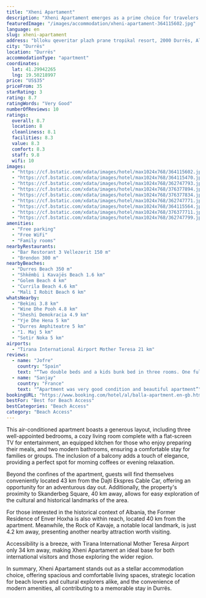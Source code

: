 ```yaml
---
title: "Xheni Apartament"
description: "Xheni Apartament emerges as a prime choice for travelers seeking comfort and convenience in the heart of Durrës."
featuredImage: "/images/accommodation/xheni-apartament-364115602.jpg"
language: en
slug: xheni-apartament
address: "blloku qeveritar plazh prane tropikal resort, 2000 Durrës, Albania"
city: "Durrës"
location: "Durrës"
accommodationType: "apartment"
coordinates:
  lat: 41.29942265
  lng: 19.50218997
price: "US$35"
priceFrom: 35
starRating: 3
rating: 8.7
ratingWords: "Very Good"
numberOfReviews: 10
ratings:
  overall: 8.7
  location: 8
  cleanliness: 8.1
  facilities: 8.3
  value: 8.3
  comfort: 8.3
  staff: 9.8
  wifi: 10
images:
  - "https://cf.bstatic.com/xdata/images/hotel/max1024x768/364115602.jpg?k=3e58aad79da355e2b75afd6d0d6cd6f949d958b90525d28d8c5f00566eabdc00&o=&hp=1"
  - "https://cf.bstatic.com/xdata/images/hotel/max1024x768/364115470.jpg?k=31d0316178c1cc13ccf818521d101b38afc6ec613b25b3ec16a54ac8866b7146&o=&hp=1"
  - "https://cf.bstatic.com/xdata/images/hotel/max1024x768/362747793.jpg?k=d52e0a35f6a3f0749f38f7f4c316a39e8d6e2c4f3901bd809220de0cee68a94b&o=&hp=1"
  - "https://cf.bstatic.com/xdata/images/hotel/max1024x768/376377894.jpg?k=f739da017992f8aa1ff94e98811976f4b8300e161777da5a11c8fe5e04dc5135&o=&hp=1"
  - "https://cf.bstatic.com/xdata/images/hotel/max1024x768/376377834.jpg?k=5d6dbe855ac4942c16b4cf37e194d7761137e664493d79b720dc886754e7b0ab&o=&hp=1"
  - "https://cf.bstatic.com/xdata/images/hotel/max1024x768/362747771.jpg?k=fa8487d64d1f0fb52cb7c6995a4573e06d78fb58fd8c116cff2370296bbae9a3&o=&hp=1"
  - "https://cf.bstatic.com/xdata/images/hotel/max1024x768/364115564.jpg?k=478f6d5bc5322aa0d3962d86bef7e7d6e8b2623903e90547196d0c8dd5ea0d40&o=&hp=1"
  - "https://cf.bstatic.com/xdata/images/hotel/max1024x768/376377711.jpg?k=44a2340ff8ced23873c0e8c0d02c48a5b6c0fad7444ac7130f49b64da5b9ac5d&o=&hp=1"
  - "https://cf.bstatic.com/xdata/images/hotel/max1024x768/362747799.jpg?k=d860fb835b9147f3d9f4e60e942a009fe5ec9af44bb99054f5a587fcbb5d3ee0&o=&hp=1"
amenities:
  - "Free parking"
  - "Free WiFi"
  - "Family rooms"
nearbyRestaurants:
  - "Bar Restorant 3 Vellezerit 150 m"
  - "Brendon 300 m"
nearbyBeaches:
  - "Durres Beach 350 m"
  - "Shkëmbi i Kavajës Beach 1.6 km"
  - "Golem Beach 4 km"
  - "Currila Beach 4.6 km"
  - "Mali I Robit Beach 6 km"
whatsNearby:
  - "Bekimi 3.8 km"
  - "Wine Dhe Pooh 4.8 km"
  - "Sheshi Demokracia 4.9 km"
  - "Yje Dhe Hena 5 km"
  - "Durres Amphiteatre 5 km"
  - "1. Maj 5 km"
  - "Sotir Noka 5 km"
airports:
  - "Tirana International Airport Mother Teresa 21 km"
reviews:
  - name: "Jofre"
    country: "Spain"
    text: "“Two double beds and a kids bunk bed in three rooms. One full bathroom and a second toilet. Excellent apartment in terms of value for money and it has everything you need including washing machine and tumble dryer.”"
  - name: "Sanjay"
    country: "France"
    text: "“Apartment was very good condition and beautiful apartment”"
bookingURL: "https://www.booking.com/hotel/al/balla-apartment.en-gb.html?aid=8035640"
bestFor: "Best for Beach Access"
bestCategories: "Beach Access"
category: "Beach Access"
---
```


This air-conditioned apartment boasts a generous layout, including three well-appointed bedrooms, a cozy living room complete with a flat-screen TV for entertainment, an equipped kitchen for those who enjoy preparing their meals, and two modern bathrooms, ensuring a comfortable stay for families or groups. The inclusion of a balcony adds a touch of elegance, providing a perfect spot for morning coffees or evening relaxation.

Beyond the confines of the apartment, guests will find themselves conveniently located 43 km from the Dajti Ekspres Cable Car, offering an opportunity for an adventurous day out. Additionally, the property's proximity to Skanderbeg Square, 40 km away, allows for easy exploration of the cultural and historical landmarks of the area.

For those interested in the historical context of Albania, the Former Residence of Enver Hoxha is also within reach, located 40 km from the apartment. Meanwhile, the Rock of Kavaje, a notable local landmark, is just 4.2 km away, presenting another nearby attraction worth visiting.

Accessibility is a breeze, with Tirana International Mother Teresa Airport only 34 km away, making Xheni Apartament an ideal base for both international visitors and those exploring the wider region.

In summary, Xheni Apartament stands out as a stellar accommodation choice, offering spacious and comfortable living spaces, strategic location for beach lovers and cultural explorers alike, and the convenience of modern amenities, all contributing to a memorable stay in Durrës.